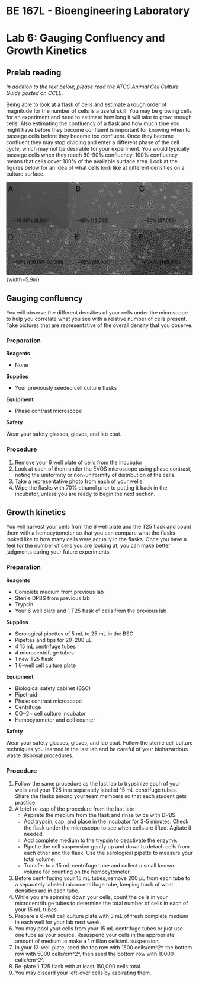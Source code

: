 # BE 167L - Bioengineering Laboratory

# Lab 6: Gauging Confluency and Growth Kinetics

## Prelab reading

*In addition to the text below, please read the ATCC Animal Cell Culture Guide posted on CCLE.*

Being able to look at a flask of cells and estimate a rough order of magnitude for the number of cells is a useful skill. You may be growing cells for an experiment and need to estimate how long it will take to grow enough cells. Also estimating the confluency of a flask and how much time you might have before they become confluent is important for knowing when to passage cells before they become too confluent. Once they become confluent they may stop dividing and enter a different phase of the cell cycle, which may not be desirable for your experiment. You would typically passage cells when they reach 80-90% confluency. 100% confluency means that cells cover 100% of the available surface area. Look at the figures below for an idea of what cells look like at different densities on a culture surface.

![Different densities of cells are shown in this series of images from a phase contrast microscope in the teaching lab. These cells were cultured in tissue culture flasks you will be using and were counted before and after plating using a hemocytometer. The estimated confluencies are given in percentages and the rough number of cells per cm^2^ are given in parentheses.](labs/graphics/cells.jpg){width=5.9in}

## Gauging confluency

You will observe the different densities of your cells under the microscope to help you correlate what you see with a relative number of cells present. Take pictures that are representative of the overall density that you observe.

### Preparation

**Reagents**

- None

**Supplies**

- Your previously seeded cell culture flasks

**Equipment**

- Phase contrast microscope

**Safety**

Wear your safety glasses, gloves, and lab coat.

### Procedure

1. Remove your 6 well plate of cells from the incubator
2. Look at each of them under the EVOS microscope using phase contrast, noting the uniformity or non-uniformity of distribution of the cells.
3. Take a representative photo from each of your wells.
4. Wipe the flasks with 70% ethanol prior to putting it back in the incubator, unless you are ready to begin the next section.

## Growth kinetics

You will harvest your cells from the 6 well plate and the T25 flask and count them with a hemocytometer so that you can compare what the flasks looked like to how many cells were actually in the flasks. Once you have a feel for the number of cells you are looking at, you can make better judgments during your future experiments.

### Preparation

**Reagents**

- Complete medium from previous lab
- Sterile DPBS from previous lab
- Trypsin
- Your 6 well plate and 1 T25 flask of cells from the previous lab

**Supplies**

- Serological pipettes of 5 mL to 25 mL in the BSC
- Pipettes and tips for 20–200 µL
- 4 15 mL centrifuge tubes
- 4 microcentrifuge tubes
- 1 new T25 flask
- 1 6-well cell culture plate

**Equipment**

- Biological safety cabinet (BSC)
- Pipet-aid
- Phase contrast microscope
- Centrifuge
- CO~2~ cell culture incubator
- Hemocytometer and cell counter

**Safety**

Wear your safety glasses, gloves, and lab coat. Follow the sterile cell culture techniques you learned in the last lab and be careful of your biohazardous waste disposal procedures.

### Procedure

1. Follow the same procedure as the last lab to trypsinize each of your wells and your T25 into separately labeled 15 mL centrifuge tubes. Share the flasks among your team members so that each student gets practice.
2. A brief re-cap of the procedure from the last lab:
    - Aspirate the medium from the flask and rinse twice with DPBS
    - Add trypsin, cap, and place in the incubator for 3-5 minutes. Check the flask under the microscope to see when cells are lifted. Agitate if needed.
    - Add complete medium to the trypsin to deactivate the enzyme.
    - Pipette the cell suspension gently up and down to detach cells from each other and the flask. Use the serological pipette to measure your total volume.
    - Transfer to a 15 mL centrifuge tube and collect a small known volume for counting on the hemocytometer.
3. Before centrifuging your 15 mL tubes, remove 200 µL from each tube to a separately labeled microcentrifuge tube, keeping track of what densities are in each tube.
4. While you are spinning down your cells, count the cells in your microcentrifuge tubes to determine the total number of cells in each of your 15 mL tubes.
5. Prepare a 6-well cell culture plate with 3  mL of fresh complete medium in each well for your lab next week.
6. You may pool your cells from your 15 mL centrifuge tubes or just use one tube as your source. Resuspend your cells in the appropriate amount of medium to make a 1 million cells/mL suspension.
7. In your 12-well plate, seed the top row with 1500 cells/cm^2^, the bottom row with 5000 cells/cm^2^, then seed the bottom row with 10000 cells/cm^2^.
9. Re-plate 1 T25 flask with at least 150,000 cells total.
10. You may discard your left-over cells by aspirating them.
